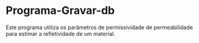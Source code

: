 # Programa-Gravar-db
Este programa utiliza os parâmetros de permissividade de permeabilidade para estimar a refletividade de um material.
